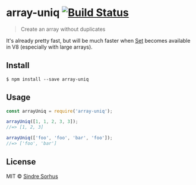 # array-uniq [![Build Status](https://travis-ci.org/sindresorhus/array-uniq.svg?branch=master)](https://travis-ci.org/sindresorhus/array-uniq)

> Create an array without duplicates

It's already pretty fast, but will be much faster
when [Set](https://developer.mozilla.org/en-US/docs/Web/JavaScript/Reference/Global_Objects/Set) becomes available in
V8 (especially with large arrays).

## Install

```
$ npm install --save array-uniq
```

## Usage

```js
const arrayUniq = require('array-uniq');

arrayUniq([1, 1, 2, 3, 3]);
//=> [1, 2, 3]

arrayUniq(['foo', 'foo', 'bar', 'foo']);
//=> ['foo', 'bar']
```

## License

MIT © [Sindre Sorhus](https://sindresorhus.com)
